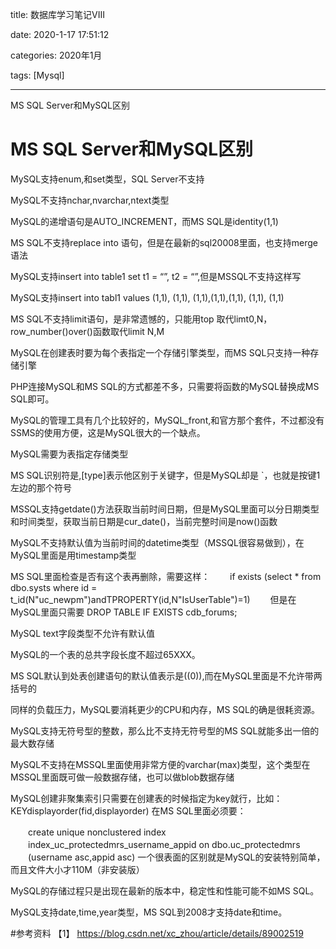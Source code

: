 title: 数据库学习笔记VIII

date: 2020-1-17 17:51:12

categories: 2020年1月

tags: [Mysql]

---

MS SQL Server和MySQL区别  

<!-- more -->

#  MS SQL Server和MySQL区别
MySQL支持enum,和set类型，SQL Server不支持

MySQL不支持nchar,nvarchar,ntext类型

MySQL的递增语句是AUTO_INCREMENT，而MS SQL是identity(1,1)

MS SQL不支持replace into 语句，但是在最新的sql20008里面，也支持merge语法

MySQL支持insert into table1 set t1 = “”, t2 = “”,但是MSSQL不支持这样写

MySQL支持insert into tabl1 values (1,1), (1,1), (1,1),(1,1),(1,1), (1,1), (1,1)

MS SQL不支持limit语句，是非常遗憾的，只能用top 取代limt0,N，row_number()over()函数取代limit N,M

MySQL在创建表时要为每个表指定一个存储引擎类型，而MS SQL只支持一种存储引擎

PHP连接MySQL和MS SQL的方式都差不多，只需要将函数的MySQL替换成MS SQL即可。

MySQL的管理工具有几个比较好的，MySQL_front,和官方那个套件，不过都没有SSMS的使用方便，这是MySQL很大的一个缺点。

MySQL需要为表指定存储类型

MS SQL识别符是,[type]表示他区别于关键字，但是MySQL却是 `，也就是按键1左边的那个符号

MSSQL支持getdate()方法获取当前时间日期，但是MySQL里面可以分日期类型和时间类型，获取当前日期是cur_date()，当前完整时间是now()函数

MySQL不支持默认值为当前时间的datetime类型（MSSQL很容易做到），在MySQL里面是用timestamp类型

MS SQL里面检查是否有这个表再删除，需要这样：
    　　if exists (select * from dbo.systs
    where id = t_id(N"uc_newpm")andTPROPERTY(id,N"IsUserTable")=1)
　　但是在MySQL里面只需要 DROP TABLE IF EXISTS cdb_forums;

MySQL text字段类型不允许有默认值

MySQL的一个表的总共字段长度不超过65XXX。

MS SQL默认到处表创建语句的默认值表示是((0)),而在MySQL里面是不允许带两括号的

同样的负载压力，MySQL要消耗更少的CPU和内存，MS SQL的确是很耗资源。

MySQL支持无符号型的整数，那么比不支持无符号型的MS SQL就能多出一倍的最大数存储

MySQL不支持在MSSQL里面使用非常方便的varchar(max)类型，这个类型在MSSQL里面既可做一般数据存储，也可以做blob数据存储

MySQL创建非聚集索引只需要在创建表的时候指定为key就行，比如：KEYdisplayorder(fid,displayorder) 在MS SQL里面必须要：

  　　create unique nonclustered index
  　　index_uc_protectedmrs_username_appid on dbo.uc_protectedmrs
  　　(username asc,appid asc)
一个很表面的区别就是MySQL的安装特别简单，而且文件大小才110M（非安装版）

MySQL的存储过程只是出现在最新的版本中，稳定性和性能可能不如MS SQL。

MySQL支持date,time,year类型，MS SQL到2008才支持date和time。



#参考资料
【1】 https://blog.csdn.net/xc_zhou/article/details/89002519

